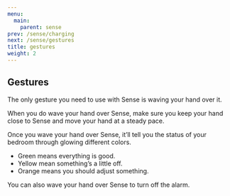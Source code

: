 ```yaml
---
menu:
  main:
    parent: sense
prev: /sense/charging
next: /sense/gestures
title: gestures
weight: 2
---
```


## Gestures


The only gesture you need to use with Sense is waving your hand over it.


When you do wave your hand over Sense, make sure you keep your hand close to Sense and move your hand at a steady pace. 


Once you wave your hand over Sense, it’ll tell you the status of your bedroom through glowing different colors. 
- Green means everything is good.
- Yellow mean something’s a little off.
- Orange means you should adjust something.


You can also wave your hand over Sense to turn off the alarm.



